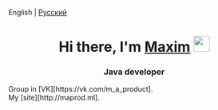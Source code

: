 English | [Русский](README_RU.md) <br>
<h1 align="center">Hi there, I'm <a href="https://maprod.ml/" target="_blank">Maxim</a> 
<img src="https://github.com/blackcater/blackcater/raw/main/images/Hi.gif" height="32"/></h1>
<h3 align="center">Java developer </h3>
Group in [VK][https://vk.com/m_a_product].<br>
My [site][http://maprod.ml].<br>

